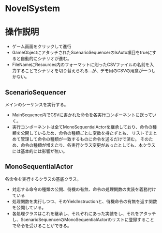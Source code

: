 # NovelSystem
# 操作説明
* ゲーム画面をクリックして進行
* GameObjectにアタッチされたScenarioSequencerのIsAuto項目をtrueにすると自動的にシナリオが進む。
* FileNameにResources内のフォーマットに則ったCSVファイルの名前を入力することでシナリオを切り替えられる…が、デモ用のCSVの用意が一つしかない。
## ScenarioSequencer
メインのシーケンスを実行する。
* MainSequence内でCSVに書かれた命令を各実行コンポーネントに送っていく。
* 実行コンポーネントは全てMonoSequentialActorを継承しており、命令の種類を公開しているため、命令の種類ごとに変数を持たずとも、
  リストでまとめて管理して命令の種類が一致するものに命令を送るだけで済む。
  そのため、命令の種類が増えたり、各実行クラス変更があったとしても、本クラスには基本的には影響が無い。
## MonoSequentialActor
各命令を実行するクラスの基底クラス。
* 対応する命令の種類の公開、待機の有無、命令の処理関数の実装を義務付けている
* 処理関数を実行しつつ、そのYieldInstructionと、待機命令の有無を返す関数を公開している。
* 各処理クラスはこれを継承し、それぞれにあった実装をし、それをアタッチし、ScenarioSequencerのMonoSequentialActorのリストに登録することで命令を受けることができる。
  
